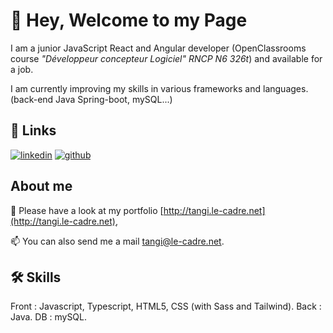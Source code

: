 
# 👋 Hey, Welcome to my Page

I am a junior JavaScript React and Angular developer (OpenClassrooms course *"Développeur concepteur Logiciel" RNCP N6 326t*) and available for a job.

I am currently improving my skills in various frameworks and languages. (back-end Java Spring-boot, mySQL...)

## 🔗 Links
[![linkedin](https://img.shields.io/badge/linkedin-0A66C2?style=for-the-badge&logo=linkedin&logoColor=white)](https://www.linkedin.com/in/tangi-le-cadre/)
[![github](https://img.shields.io/badge/github-000?style=for-the-badge&logo=github&logoColor=white)](https://github.com/TangiLC/)
## About me

🎨 Please have a look at my portfolio [http://tangi.le-cadre.net](http://tangi.le-cadre.net), 

📫 You can also send me a mail [tangi@le-cadre.net](mailto:tangi@le-cadre.net).

## 🛠 Skills
Front : Javascript, Typescript, HTML5, CSS (with Sass and Tailwind).
Back : Java.
DB : mySQL.
